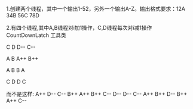 1.创建两个线程，其中一个输出1-52，另外一个输出A-Z。输出格式要求：12A 34B 56C 78D

2.有四个线程,其中A,B线程对i加1操作，C,D线程每次对i减1操作    	CountDownLatch 工具类
  
  C   D  	   D--  C--
  
  A   B  	    A++  B++
  
  A B
  B A
  
  
  
  C D
  D C
  
  而不是这样:
  A++  D--  C--  B++      A++ B++  C-- D--       D-- C-- A++ B++
  D--  B++  A++  C--